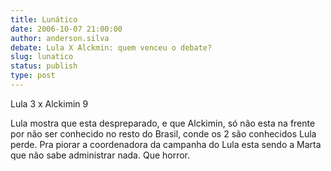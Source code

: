 ```yaml
---
title: Lunático
date: 2006-10-07 21:00:00
author: anderson.silva
debate: Lula X Alckmin: quem venceu o debate?
slug: lunatico
status: publish 
type: post
---
```


Lula 3 x Alckimin 9


Lula mostra que esta despreparado, e que Alckimin, só não esta na frente por não ser conhecido no resto do Brasil, conde os 2 são conhecidos Lula perde. Pra piorar a coordenadora da campanha do Lula esta sendo a Marta que não sabe administrar nada. Que horror.


